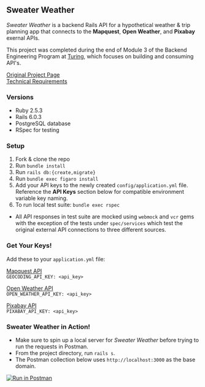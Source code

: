 ## Sweater Weather

_Sweater Weather_ is a backend Rails API for a hypothetical weather & trip planning app that connects to the **Mapquest**, **Open Weather**, and **Pixabay** exernal APIs.

This project was completed during the end of Module 3 of the Backend Engineering Program at [Turing](www.turing.io), which focuses on building and consuming API's.

[Original Project Page](https://backend.turing.io/module3/projects/sweater_weather/)<br>
[Technical Requirements](https://backend.turing.io/module3/projects/sweater_weather/requirements)

### Versions
* Ruby 2.5.3
* Rails 6.0.3
* PostgreSQL database
* RSpec for testing

### Setup
1. Fork & clone the repo
2. Run `bundle install`
3. Run `rails db:{create,migrate}`
4. Run `bundle exec figaro install`
5. Add your API keys to the newly created `config/application.yml` file. Reference the **API Keys** section below for compatible environment variable key naming.
6. To run local test suite: `bundle exec rspec`
  * All API responses in test suite are mocked using `webmock` and `vcr` gems with the exception of the tests under `spec/services` which test the original external API connections to three different sources.

### Get Your Keys!
Add these to your `application.yml` file:

[Mapquest API](https://developer.mapquest.com/documentation/geocoding-api/)<br>
`GEOCODING_API_KEY: <api_key>`

[Open Weather API](https://openweathermap.org/api/one-call-api)<br>
`OPEN_WEATHER_API_KEY: <api_key>`

[Pixabay API](https://pixabay.com/service/about/api/)<br>
`PIXABAY_API_KEY: <api_key>`

### Sweater Weather in Action!
* Make sure to spin up a local server for _Sweater Weather_ before trying to run the requests in Postman.
* From the project directory, run `rails s`.
* The Postman collection below uses `http://localhost:3000` as the base domain.

[![Run in Postman](https://run.pstmn.io/button.svg)](https://app.getpostman.com/run-collection/1743be49414cecbda190)
